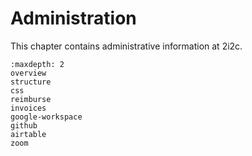 # Administration

This chapter contains administrative information at 2i2c.

```{toctree}
:maxdepth: 2
overview
structure
css
reimburse
invoices
google-workspace
github
airtable
zoom
```
